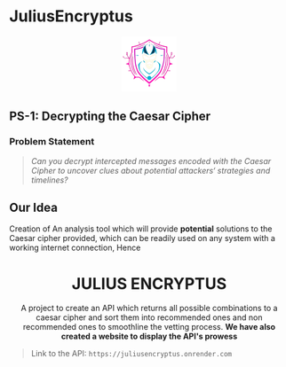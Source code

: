 <div>

# JuliusEncryptus

<div align="center">
    <img src="./frontend/public/logo.png" width='100px' height= '100px' /> 
</div>

## PS-1: Decrypting the Caesar Cipher

### Problem Statement
> _Can you decrypt intercepted messages encoded with the Caesar Cipher to uncover clues about potential attackers‘ strategies and timelines?_

## Our Idea

Creation of An analysis tool which will provide **potential** solutions to the Caesar cipher provided, which can be readily used on any system with a working internet connection, Hence

<h1 display='block' align='center' align='center'> JULIUS ENCRYPTUS </h1>

<p align = 'center'> 
A project to create an API which returns all possible combinations to a caesar cipher and sort them into recommended ones and non recommended ones to smoothline the vetting process. <b>We have also created a website to display the API's prowess</b>
</p>

> Link to the API: `https://juliusencryptus.onrender.com`

</div>
